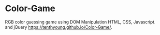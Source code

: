 # Color-Game
RGB color guessing game using DOM Manipulation HTML, CSS, Javascript. and jQuery
https://tenthyoung.github.io/Color-Game/.
